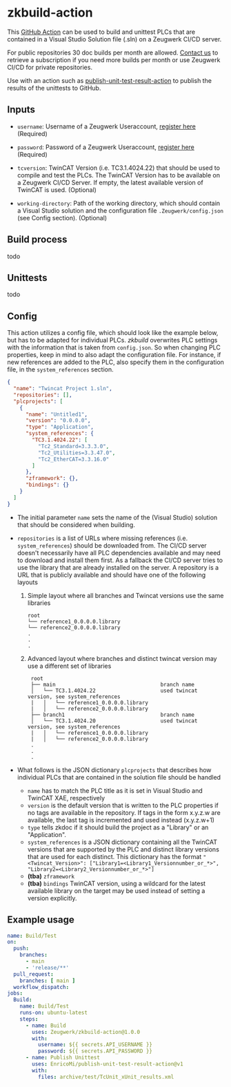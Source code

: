 # zkbuild-action

This [GitHub Action](https://github.com/features/actions) can be used to build and unittest PLCs that are contained in a Visual Studio Solution file (.sln) on a Zeugwerk CI/CD server.

For public repositories 30 doc builds per month are allowed. [Contact us](mailto:info@zeugwerk.at) to retrieve a subscription if you need more builds per month or use Zeugwerk CI/CD for private repositories.

Use with an action such as [publish-unit-test-result-action](https://github.com/EnricoMi/publish-unit-test-result-action) to publish the results of the unittests to GitHub.

## Inputs

* `username`: Username of a Zeugwerk Useraccount, [register here](https://zeugwerk.at/) (Required)

* `password`: Password of a Zeugwerk Useraccount, [register here](https://zeugwerk.at/) (Required)

* `tcversion`: TwinCAT Version (i.e. TC3.1.4024.22) that should be used to compile and test the PLCs. The TwinCAT Version has to be available on a Zeugwerk CI/CD Server. If empty, the latest available version of TwinCAT is used. (Optional)

* `working-directory`: Path of the working directory, which should contain a Visual Studio solution and the configuration file `.Zeugwerk/config.json` (see Config section). (Optional)

## Build process

todo

## Unittests

todo

## Config

This action utilizes a config file, which should look like the example below, but has to be adapted for individual PLCs. *zkbuild* overwrites PLC settings with the information
that is taken from `config.json`. So when changing PLC properties, keep in mind to also adapt the configuration file. For instance, if new references are added to the PLC, also specify them in the configuration file, in the `system_references` section.

```json
{
  "name": "Twincat Project 1.sln",
  "repositories": [],
  "plcprojects": [
    {
      "name": "Untitled1",
      "version": "0.0.0.0",
      "type": "Application",
      "system_references": {
        "TC3.1.4024.22": [
          "Tc2_Standard=3.3.3.0",
          "Tc2_Utilities=3.3.47.0",
          "Tc2_EtherCAT=3.3.16.0"
        ]
      },
      "zframework": {},
      "bindings": {}
    }
  ]
}
```

* The initial parameter `name` sets the name of the (Visual Studio) solution that should be considered when building.
* `repositories` is a list of URLs where missing references (i.e. `system_references`) should be downloaded from. The CI/CD server doesn't necessarily have all PLC dependencies available and may need to download and install them first. As a fallback the CI/CD server tries to use the library that are already installed on the server.
  A repository is a URL that is publicly available and should have one of the following layouts
  1. Simple layout where all branches and Twincat versions use the same libraries
      ``` 
      root
      └── reference1_0.0.0.0.library
      └── reference2_0.0.0.0.library
      .
      .
      .
      ```  
  2. Advanced layout where branches and distinct twincat version may use a different set of libraries
     ```
      root
      ├── main                                  branch name
      │   └── TC3.1.4024.22                     used twincat version, see system_references
      |   │   └── reference1_0.0.0.0.library
      |   │   └── reference2_0.0.0.0.library
      ├── branch1                               branch name
      │   └── TC3.1.4024.20                     used twincat version, see system_references
      |   │   └── reference1_0.0.0.0.library
      |   │   └── reference2_0.0.0.0.library
      .
      .
      .
      ```


* What follows is the JSON dictionary `plcprojects` that describes how individual PLCs that are contained in the solution file should be handled
  * `name` has to match the PLC title as it is set in Visual Studio and TwinCAT XAE, respectively
  * `version` is the default version that is written to the PLC properties if no tags are available in the repository. If tags in the form x.y.z.w are available,
    the last tag is incremented and used instead (x.y.z.w+1)
  * `type` tells zkdoc if it should build the project as a "Library" or an "Application".
  * `system_references` is a JSON dictionary containing all the TwinCAT versions that are supported by the PLC and distinct library versions that are used for each distinct.
     This dictionary has the format `"<Twincat_Version>": ["Library1=<Library1_Versionnumber_or_*>", "Library2=<Library2_Versionnumber_or_*>"]`
  * **(tba)** `zframework`
  * **(tba)** `bindings`
TwinCAT version, using a wildcard for the latest available library on the target may be used instead of setting a version explicitly.


## Example usage

```yaml
name: Build/Test
on:
  push:
    branches:
      - main
      - 'release/**'
  pull_request:
    branches: [ main ]
  workflow_dispatch:
jobs:
  Build:
    name: Build/Test
    runs-on: ubuntu-latest
    steps:
      - name: Build
        uses: Zeugwerk/zkbuild-action@1.0.0
        with:
          username: ${{ secrets.API_USERNAME }}
          password: ${{ secrets.API_PASSWORD }}
      - name: Publish Unittest
        uses: EnricoMi/publish-unit-test-result-action@v1
        with:
          files: archive/test/TcUnit_xUnit_results.xml
```
